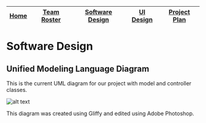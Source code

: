 |[Home](https://ssajnani.github.io/Capacity/homepage.html)| [Team Roster](https://ssajnani.github.io/Capacity/teamPage.html)| [Software Design](https://ssajnani.github.io/Capacity/softwaredesign.html) | [UI Design](https://ssajnani.github.io/Capacity/uidesign.html) | [Project Plan](https://ssajnani.github.io/Capacity/projectplan.html) |
|:-:|:-:|:-:|:-:|:-:|

# Software Design 

## Unified Modeling Language Diagram

This is the current UML diagram for our project with model and controller classes.

![alt text](https://raw.githubusercontent.com/ssajnani/Capacity/master/docs/pics/uml.jpg "Capacity UML Diagram")

This diagram was created using Gliffy and edited using Adobe Photoshop.
